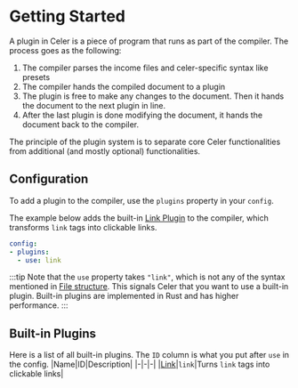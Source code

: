 # Getting Started
A plugin in Celer is a piece of program that runs as part of the compiler. The process goes as the following:

1. The compiler parses the income files and celer-specific syntax like presets
2. The compiler hands the compiled document to a plugin
3. The plugin is free to make any changes to the document. Then it hands the document to the next plugin in line.
4. After the last plugin is done modifying the document, it hands the document back to the compiler.

The principle of the plugin system is to separate core Celer functionalities from additional (and mostly optional) functionalities.

## Configuration
To add a plugin to the compiler, use the `plugins` property in your `config`.

The example below adds the built-in [Link Plugin](./link.md) to the compiler, which transforms `link` tags into clickable links.
```yaml
config:
- plugins:
  - use: link
```
:::tip
Note that the `use` property takes `"link"`, which is not any of the syntax mentioned in
[File structure](../route/file-structure.md). This signals Celer that you want to use a built-in
plugin. Built-in plugins are implemented in Rust and has higher performance.
:::

## Built-in Plugins
Here is a list of all built-in plugins. The `ID` column is what you put after `use` in the config.
|Name|ID|Description|
|-|-|-|
|[Link](./link.md)|`link`|Turns `link` tags into clickable links|

